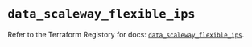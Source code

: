 # `data_scaleway_flexible_ips`

Refer to the Terraform Registory for docs: [`data_scaleway_flexible_ips`](https://registry.terraform.io/providers/scaleway/scaleway/2.39.0/docs/data-sources/flexible_ips).
